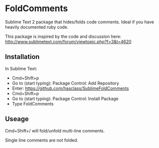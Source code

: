 # FoldComments

Sublime Text 2 package that hides/folds code comments. Ideal if you have heavily documented ruby code.

This package is inspired by the code and discussion here: http://www.sublimetext.com/forum/viewtopic.php?f=3&t=4620

## Installation

In Sublime Text:

* Cmd+Shift+p
* Go to (start typing): Package Control: Add Repository
* Enter: https://github.com/hasclass/SublimeFoldComments
* Cmd+Shift+p
* Go to (start typing): Package Control: Install Package
* Type FoldComments

## Useage

Cmd+Shift+/ will fold/unfold multi-line comments.

Single line comments are not folded.